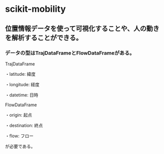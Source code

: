 # scikit-mobility
## 位置情報データを使って可視化することや、人の動きを解析することができる。
### データの型はTrajDataFrameとFlowDataFrameがある。
TrajDataFrame

・latitude: 緯度

・longitude: 経度

・datetime: 日時

FlowDataFrame

・origin: 起点

・destination: 終点

・flow:  フロー

が必要である。
